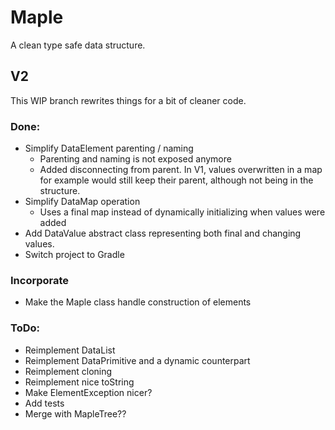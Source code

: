 # Maple

A clean type safe data structure.

## V2

This WIP branch rewrites things for a bit of cleaner code.

### Done:

- Simplify DataElement parenting / naming
    - Parenting and naming is not exposed anymore
    - Added disconnecting from parent. In V1, values overwritten in a map for example would still keep their parent,
      although not being in the structure.
- Simplify DataMap operation
    - Uses a final map instead of dynamically initializing when values were added
- Add DataValue abstract class representing both final and changing values.
- Switch project to Gradle

### Incorporate

- Make the Maple class handle construction of elements

### ToDo:

- Reimplement DataList
- Reimplement DataPrimitive and a dynamic counterpart
- Reimplement cloning
- Reimplement nice toString
- Make ElementException nicer?
- Add tests
- Merge with MapleTree??
